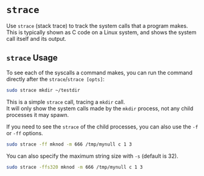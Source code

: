 # `strace`


Use `strace` (stack trace) to track the system calls that a program makes.  
This is typically shown as C code on a Linux system, and shows the system call itself
and its output.  


## `strace` Usage

To see each of the syscalls a command makes, you can run the command directly after
the `strace`/`strace [opts]`:
```bash
sudo strace mkdir ~/testdir
```
This is a simple `strace` call, tracing a `mkdir` call.  
It will only show the system calls made by the `mkdir` process, not any child
processes it may spawn.  

If you need to see the `strace` of the child processes, you can also use the `-f` or
`-ff` options.  
```bash
sudo strace -ff mknod -m 666 /tmp/mynull c 1 3
```

You can also specify the maximum string size with `-s` (default is 32).  
```bash
sudo strace -ffs320 mknod -m 666 /tmp/mynull c 1 3
```





